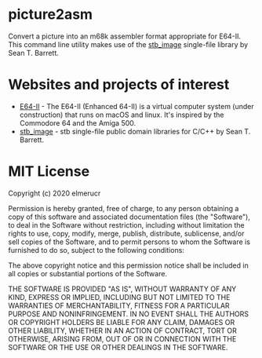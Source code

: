 # picture2asm
Convert a picture into an m68k assembler format appropriate for E64-II. This command line utility makes use of the [stb_image](https://github.com/nothings/stb) single-file library by Sean T. Barrett.

# Websites and projects of interest
* [E64-II](https://github.com/elmerucr/E64-II) - The E64-II (Enhanced 64-II) is a virtual computer system (under construction) that runs on macOS and linux. It's inspired by the Commodore 64 and the Amiga 500.
* [stb_image](https://github.com/nothings/stb) - stb single-file public domain libraries for C/C++ by Sean T. Barrett.

# MIT License

Copyright (c) 2020 elmerucr

Permission is hereby granted, free of charge, to any person obtaining a copy of this software and associated documentation files (the "Software"), to deal in the Software without restriction, including without limitation the rights to use, copy, modify, merge, publish, distribute, sublicense, and/or sell copies of the Software, and to permit persons to whom the Software is furnished to do so, subject to the following conditions:

The above copyright notice and this permission notice shall be included in all copies or substantial portions of the Software.

THE SOFTWARE IS PROVIDED "AS IS", WITHOUT WARRANTY OF ANY KIND, EXPRESS OR IMPLIED, INCLUDING BUT NOT LIMITED TO THE WARRANTIES OF MERCHANTABILITY, FITNESS FOR A PARTICULAR PURPOSE AND NONINFRINGEMENT. IN NO EVENT SHALL THE AUTHORS OR COPYRIGHT HOLDERS BE LIABLE FOR ANY CLAIM, DAMAGES OR OTHER LIABILITY, WHETHER IN AN ACTION OF CONTRACT, TORT OR OTHERWISE, ARISING FROM, OUT OF OR IN CONNECTION WITH THE SOFTWARE OR THE USE OR OTHER DEALINGS IN THE SOFTWARE.